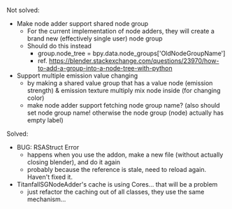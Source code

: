 Not solved:
+ Make node adder support shared node group
  + For the current implementation of node adders, they will create a brand new (effectively single user) node group
  + Should do this instead
    + group.node_tree = bpy.data.node_groups['OldNodeGroupName']
    + ref. https://blender.stackexchange.com/questions/23970/how-to-add-a-group-into-a-node-tree-with-python
+ Support multiple emission value changing
  + by making a shared value group that has a value node (emission strength) & emission texture multiply mix node inside (for changing color)
  + make node adder support fetching node group name? (also should set node group name! otherwise the node group (node) actually has empty label)

Solved:
+ BUG: RSAStruct Error
  + happens when you use the addon, make a new file (without actually closing blender), and do it again
  + probably because the reference is stale, need to reload again. Haven't fixed it.
+ TitanfallSGNodeAdder's cache is using Cores... that will be a problem
  + just refactor the caching out of all classes, they use the same mechanism...